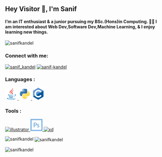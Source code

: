 <h2 align="left">Hey Visitor 👋, I'm Sanif</h2>
<h4 align="left">I’m an IT enthusiast & a junior pursuing my BSc.(Hons)in Computing. 👨‍💻 I am interested about Web Dev,Software Dev,Machine Learning, & I enjoy learning new things.</h4>

<p align="left"> <img src="https://komarev.com/ghpvc/?username=sanifkandel&label=Profile%20views&color=0e75b6&style=flat" alt="sanifkandel" /> </p>

<h3 align="left">Connect with me:</h3>
<p align="left">
<a href="https://twitter.com/sanif_kandel" target="blank"><img align="center" src="https://raw.githubusercontent.com/rahuldkjain/github-profile-readme-generator/master/src/images/icons/Social/twitter.svg" alt="sanif_kandel" height="30" width="40" /></a>
<a href="https://linkedin.com/in/sanif-kandel" target="blank"><img align="center" src="https://raw.githubusercontent.com/rahuldkjain/github-profile-readme-generator/master/src/images/icons/Social/linked-in-alt.svg" alt="sanif-kandel" height="30" width="40" /></a>
</p>

<h3 align="left">Languages :</h3>
<p align="left"> <a href="https://www.java.com" target="_blank"> <img src="https://raw.githubusercontent.com/devicons/devicon/master/icons/java/java-original.svg" alt="java" width="40" height="40"/> </a> <a href="https://www.python.org" target="_blank"> <img src="https://raw.githubusercontent.com/devicons/devicon/master/icons/python/python-original.svg" alt="python" width="40" height="40"/> </a> <a href="https://www.cprogramming.com/" target="_blank"> <img src="https://raw.githubusercontent.com/devicons/devicon/master/icons/c/c-original.svg" alt="c" width="40" height="40"/> </a> </p>

<h3 align="left">Tools :</h3>
<a href="https://www.adobe.com/in/products/illustrator.html" target="_blank"> <img src="https://www.vectorlogo.zone/logos/adobe_illustrator/adobe_illustrator-icon.svg" alt="illustrator" width="40" height="40"/> </a>
<a href="https://www.photoshop.com/en" target="_blank"> <img src="https://raw.githubusercontent.com/devicons/devicon/master/icons/photoshop/photoshop-line.svg" alt="photoshop" width="40" height="40"/> </a>
<a href="https://www.adobe.com/products/xd.html" target="_blank"> <img src="https://cdn.worldvectorlogo.com/logos/adobe-xd.svg" alt="xd" width="40" height="40"/> </a>

<p><img align="left" src="https://github-readme-stats.vercel.app/api/top-langs?username=sanifkandel&show_icons=true&locale=en&layout=compact" alt="sanifkandel" /></p>

<p>&nbsp;<img align="center" src="https://github-readme-stats.vercel.app/api?username=sanifkandel&show_icons=true&locale=en" alt="sanifkandel" /></p>

<p><img align="center" src="https://github-readme-streak-stats.herokuapp.com/?user=sanifkandel&" alt="sanifkandel" /></p>
